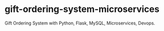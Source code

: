 # gift-ordering-system-microservices
Gift Ordering System with Python, Flask, MySQL, Microservices, Devops.
